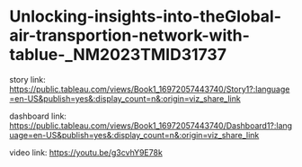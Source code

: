 # Unlocking-insights-into-theGlobal-air-transportion-network-with-tablue-_NM2023TMID31737
story link: https://public.tableau.com/views/Book1_16972057443740/Story1?:language=en-US&publish=yes&:display_count=n&:origin=viz_share_link

dashboard link:  https://public.tableau.com/views/Book1_16972057443740/Dashboard1?:language=en-US&publish=yes&:display_count=n&:origin=viz_share_link
 
video link: https://youtu.be/g3cvhY9E78k
